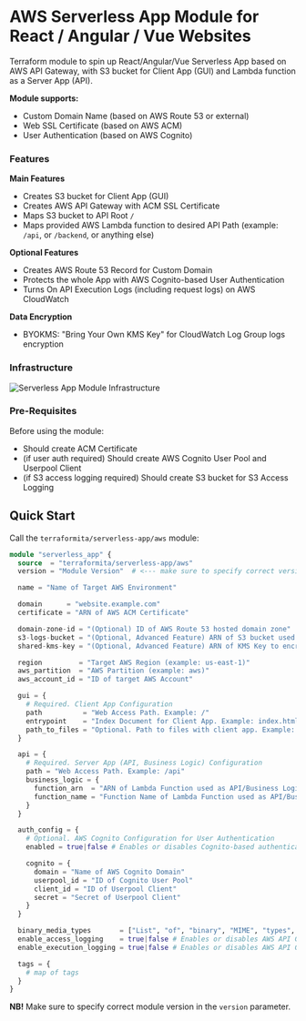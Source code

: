 
# AWS Serverless App Module for React / Angular / Vue Websites
Terraform module to spin up React/Angular/Vue Serverless App based on AWS API Gateway, with S3 bucket for Client App (GUI) and Lambda function as a Server App (API).

**Module supports:**
- Custom Domain Name (based on AWS Route 53 or external)
- Web SSL Certificate (based on AWS ACM)
- User Authentication (based on AWS Cognito)

### Features
**Main Features**
- Creates S3 bucket for Client App (GUI)
- Creates AWS API Gateway with ACM SSL Certificate
- Maps S3 bucket to API Root `/`
- Maps provided AWS Lambda function to desired API Path (example: `/api`, or `/backend`, or anything else)

**Optional Features**
- Creates AWS Route 53 Record for Custom Domain
- Protects the whole App with AWS Cognito-based User Authentication
- Turns On API Execution Logs (including request logs) on AWS CloudWatch

**Data Encryption**
- BYOKMS: "Bring Your Own KMS Key" for CloudWatch Log Group logs encryption

### Infrastructure
![Serverless App Module Infrastructure](https://user-images.githubusercontent.com/1422584/156475917-9bc87d9d-d656-480a-959e-9da2836568e3.png)

### Pre-Requisites
Before using the module:
- Should create ACM Certificate
- (if user auth required) Should create AWS Cognito User Pool and Userpool Client
- (if S3 access logging required) Should create S3 bucket for S3 Access Logging

## Quick Start

Call the `terraformita/serverless-app/aws` module:

```terraform
module "serverless_app" {
  source  = "terraformita/serverless-app/aws"
  version = "Module Version"  # <--- make sure to specify correct version

  name = "Name of Target AWS Environment"

  domain      = "website.example.com"
  certificate = "ARN of AWS ACM Certificate"

  domain-zone-id = "(Optional) ID of AWS Route 53 hosted domain zone"
  s3-logs-bucket = "(Optional, Advanced Feature) ARN of S3 bucket used for S3 Access Logging"
  shared-kms-key = "(Optional, Advanced Feature) ARN of KMS Key to encrypt CloudWatch logs"

  region         = "Target AWS Region (example: us-east-1)"
  aws_partition  = "AWS Partition (example: aws)"
  aws_account_id = "ID of target AWS Account"

  gui = {
    # Required. Client App Configuration
    path          = "Web Access Path. Example: /"
    entrypoint    = "Index Document for Client App. Example: index.html"
    path_to_files = "Optional. Path to files with client app. Example: ${path.module}/files"
  }

  api = {
    # Required. Server App (API, Business Logic) Configuration
    path = "Web Access Path. Example: /api"
    business_logic = {
      function_arn  = "ARN of Lambda Function used as API/Business Logic"
      function_name = "Function Name of Lambda Function used as API/Business Logic"
    }
  }

  auth_config = {
    # Optional. AWS Cognito Configuration for User Authentication
    enabled = true|false # Enables or disables Cognito-based authentication

    cognito = {
      domain = "Name of AWS Cognito Domain"
      userpool_id = "ID of Cognito User Pool"
      client_id = "ID of Userpool Client"
      secret = "Secret of Userpool Client"
    }
  }

  binary_media_types       = ["List", "of", "binary", "MIME", "types", "Defaults", "to", "*/*"]
  enable_access_logging    = true|false # Enables or disables AWS API Gateway Access Logging
  enable_execution_logging = true|false # Enables or disables AWS API Gateway Execution Logging

  tags = {
    # map of tags
  }
}
```

**NB!** Make sure to specify correct module version in the `version` parameter.
